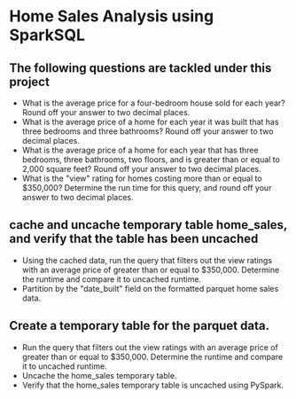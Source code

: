 # Home Sales Analysis using SparkSQL

## The following questions are tackled under this project

- What is the average price for a four-bedroom house sold for each year? Round off your answer to two decimal places.
- What is the average price of a home for each year it was built that has three bedrooms and three bathrooms? Round off your answer to two decimal places.
- What is the average price of a home for each year that has three bedrooms, three bathrooms, two floors, and is greater than or equal to 2,000 square feet? Round off your answer to two decimal places.
- What is the "view" rating for homes costing more than or equal to $350,000? Determine the run time for this query, and round off your answer to two decimal places.

## cache and uncache temporary table home_sales, and verify that the table has been uncached

- Using the cached data, run the query that filters out the view ratings with an average price of greater than or equal to $350,000. Determine the runtime and compare it to uncached runtime.
- Partition by the "date_built" field on the formatted parquet home sales data.

## Create a temporary table for the parquet data.

- Run the query that filters out the view ratings with an average price of greater than or equal to $350,000. Determine the runtime and compare it to uncached runtime.
- Uncache the home_sales temporary table.
- Verify that the home_sales temporary table is uncached using PySpark.